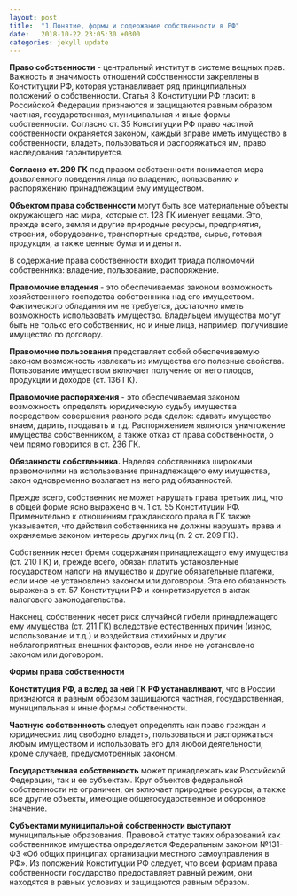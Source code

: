 ```yaml
---
layout: post
title:  "1.Понятие, формы и содержание собственности в РФ"
date:   2018-10-22 23:05:30 +0300
categories: jekyll update
---
```


**Право собственности** - центральный институт в системе вещных прав. Важность и значимость отношений собственности закреплены в Конституции РФ, которая устанавливает ряд принципиальных положений о собственности. Статья 8 Конституции РФ гласит: в Российской Федерации признаются и защищаются равным образом частная, государственная, муниципальная и иные формы собственности. Согласно ст. 35 Конституции РФ право частной собственности охраняется законом, каждый вправе иметь имущество в собственности, владеть, пользоваться и распоряжаться им, право наследования гарантируется.

**Согласно ст. 209 ГК** под правом собственности понимается мера дозволенного поведения лица по владению, пользованию и распоряжению принадлежащим ему имуществом.

**Объектом права собственности** могут быть все материальные объекты окружающего нас мира, которые ст. 128 ГК именует вещами. Это, прежде всего, земля и другие природные ресурсы, предприятия, строения, оборудование, транспортные средства, сырье, готовая продукция, а также ценные бумаги и деньги.

В содержание права собственности входит триада полномочий собственника: владение, пользование, распоряжение.

**Правомочие владения** - это обеспечиваемая законом возможность хозяйственного господства собственника над его имуществом. Фактического обладания им не требуется, достаточно иметь возможность использовать имущество. Владельцем имущества могут быть не только его собственник, но и иные лица, например, получившие имущество по договору.

**Правомочие пользования** представляет собой обеспечиваемую законом возможность извлекать из имущества его полезные свойства. Пользование имуществом включает получение от него плодов, продукции и доходов (ст. 136 ГК).

**Правомочие распоряжения** - это обеспечиваемая законом возможность определять юридическую судьбу имущества посредством совершения разного рода сделок: сдавать имущество внаем, дарить, продавать и т.д. Распоряжением являются уничтожение имущества собственником, а также отказ от права собственности, о чем прямо говорится в ст. 236 ГК.

**Обязанности собственника.** Наделяя собственника широкими правомочиями на использование принадлежащего ему имущества, закон одновременно возлагает на него ряд обязанностей.

Прежде всего, собственник не может нарушать права третьих лиц, что в общей форме ясно выражено в ч. 1 ст. 55 Конституции РФ. Применительно к отношениям гражданского права в ГК также указывается, что действия собственника не должны нарушать права и охраняемые законом интересы других лиц (п. 2 ст. 209 ГК).

Собственник несет бремя содержания принадлежащего ему имущества (ст. 210 ГК) и, прежде всего, обязан платить установленные государством налоги на имущество и другие обязательные платежи, если иное не установлено законом или договором. Эта его обязанность выражена в ст. 57 Конституции РФ и конкретизируется в актах налогового законодательства.

Наконец, собственник несет риск случайной гибели принадлежащего ему имущества (ст. 211 ГК) вследствие естественных причин (износ, использование и т.д.) и воздействия стихийных и других неблагоприятных внешних факторов, если иное не установлено законом или договором.

**Формы права собственности**

**Конституция РФ, а вслед за ней ГК РФ устанавливают,** что в России признаются и равным образом защищаются частная, государственная, муниципальная и иные формы собственности.

**Частную собственность** следует определять как право граждан и юридических лиц свободно владеть, пользоваться и распоряжаться любым имуществом и использовать его для любой деятельности, кроме случаев, предусмотренных законом.

**Государственная собственность** может принадлежать как Российской Федерации, так и ее субъектам. Круг объектов федеральной собственности не ограничен, он включает природные ресурсы, а также все другие объекты, имеющие общегосударственное и оборонное значение.

**Субъектами муниципальной собственности выступают** муниципальные образования. Правовой статус таких образований как собственников имущества определяется Федеральным законом №131-ФЗ «Об общих принципах организации местного самоуправления в РФ». Из положений Конституции РФ следует, что всем формам права собственности государство предоставляет равный режим, они находятся в равных условиях и защищаются равным образом.